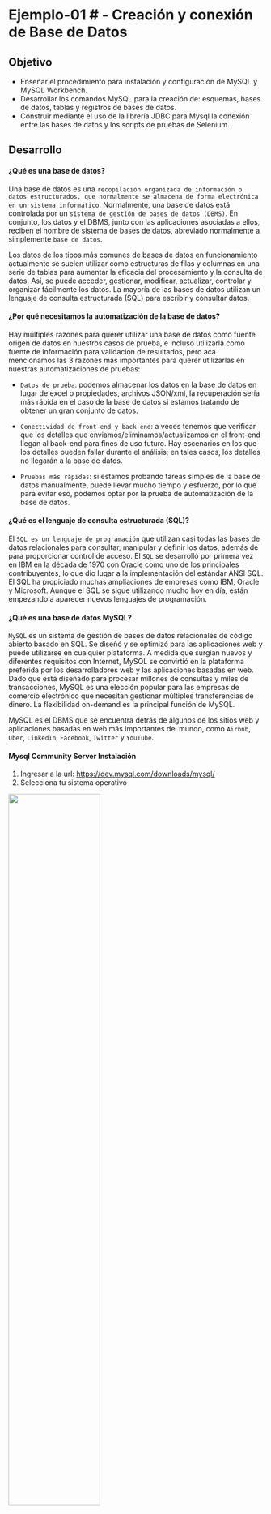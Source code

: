 # Ejemplo-01 # - Creación y conexión de Base de Datos

## Objetivo

- Enseñar el procedimiento para instalación y configuración de MySQL y MySQL Workbench.
- Desarrollar los comandos MySQL para la creación de: esquemas, bases de datos, tablas y registros de bases de datos.
- Construir mediante el uso de la librería JDBC para Mysql la conexión entre las bases de datos y los scripts de pruebas de Selenium.

## Desarrollo


#### ¿Qué es una base de datos?

Una base de datos es una `recopilación organizada de información o datos estructurados, que normalmente se almacena de forma electrónica en un sistema informático`. Normalmente, una base de datos está controlada por un `sistema de gestión de bases de datos (DBMS)`. En conjunto, los datos y el DBMS, junto con las aplicaciones asociadas a ellos, reciben el nombre de sistema de bases de datos, abreviado normalmente a simplemente `base de datos`.

Los datos de los tipos más comunes de bases de datos en funcionamiento actualmente se suelen utilizar como estructuras de filas y columnas en una serie de tablas para aumentar la eficacia del procesamiento y la consulta de datos. Así, se puede acceder, gestionar, modificar, actualizar, controlar y organizar fácilmente los datos. La mayoría de las bases de datos utilizan un lenguaje de consulta estructurada (SQL) para escribir y consultar datos.


#### ¿Por qué necesitamos la automatización de la base de datos?

Hay múltiples razones para querer utilizar una base de datos como fuente origen de datos en nuestros casos de prueba, e incluso utilizarla como fuente de información para validación de resultados, pero acá mencionamos las 3 razones más importantes para querer utilizarlas en nuestras automatizaciones de pruebas:

- `Datos de prueba`: podemos almacenar los datos en la base de datos en lugar de excel o propiedades, archivos JSON/xml, la recuperación sería más rápida en el caso de la base de datos si estamos tratando de obtener un gran conjunto de datos.

- `Conectividad de front-end y back-end`: a veces tenemos que verificar que los detalles que enviamos/eliminamos/actualizamos en el front-end llegan al back-end para fines de uso futuro. Hay escenarios en los que los detalles pueden fallar durante el análisis; en tales casos, los detalles no llegarán a la base de datos.

- `Pruebas más rápidas`: si estamos probando tareas simples de la base de datos manualmente, puede llevar mucho tiempo y esfuerzo, por lo que para evitar eso, podemos optar por la prueba de automatización de la base de datos.


#### ¿Qué es el lenguaje de consulta estructurada (SQL)?

El `SQL es un lenguaje de programación` que utilizan casi todas las bases de datos relacionales para consultar, manipular y definir los datos, además de para proporcionar control de acceso. El `SQL` se desarrolló por primera vez en IBM en la década de 1970 con Oracle como uno de los principales contribuyentes, lo que dio lugar a la implementación del estándar ANSI SQL. El SQL ha propiciado muchas ampliaciones de empresas como IBM, Oracle y Microsoft. Aunque el SQL se sigue utilizando mucho hoy en día, están empezando a aparecer nuevos lenguajes de programación.

#### ¿Qué es una base de datos MySQL?

`MySQL` es un sistema de gestión de bases de datos relacionales de código abierto basado en SQL. Se diseñó y se optimizó para las aplicaciones web y puede utilizarse en cualquier plataforma. A medida que surgían nuevos y diferentes requisitos con Internet, MySQL se convirtió en la plataforma preferida por los desarrolladores web y las aplicaciones basadas en web. Dado que está diseñado para procesar millones de consultas y miles de transacciones, MySQL es una elección popular para las empresas de comercio electrónico que necesitan gestionar múltiples transferencias de dinero. La flexibilidad on-demand es la principal función de MySQL.

MySQL es el DBMS que se encuentra detrás de algunos de los sitios web y aplicaciones basadas en web más importantes del mundo, como `Airbnb`, `Uber`, `LinkedIn`, `Facebook`, `Twitter` y `YouTube`.

#### Mysql Community Server Instalación

1. Ingresar a la url: https://dev.mysql.com/downloads/mysql/
2. Selecciona tu sistema operativo
<img src="assets/mysql_1.png" width="60%"> 

3. Haz clic en descargar.
<img src="assets/mysql_2.png" width="60%"> 

4. En la siguiente pantalla haz clic en: `No thanks, just start my download.`
5. Sigue los pasos de la instalación
<img src="assets/mysql_3.png" width="60%"> 

6. En la siguiente pantalla te solicitará ingresar una contraseña para el usuario root. `Pro-tip`: usa una contraseña que no olvides ya que en algunos casos se te solicitara.
<img src="assets/mysql_4.png" width="60%"> 

7. Haz clic en finalizar
<img src="assets/mysql_5.png" width="60%"> 


#### Mysql Workbench instalación
1. Ingresar en la url: https://dev.mysql.com/downloads/workbench/
2. Selecciona tu sistema operativo.
3. Haz clic en descargar.
4. En la siguiente pantalla haz clic en: `No thanks, just start my download.`
5. Sigue los pasos de la instalación de Mysql Workbench


#### Creación de base de datos

1. Abrir Mysql Workbench y hacer click en la instancia local
<img src="assets/workbench_1.png" width="60%"> 

2. Ingresar la contraseña del usuario root (fue definida en el proceso de instalación de mysql)
<img src="assets/workbench_2.png" width="60%"> 
<img src="assets/workbench_3.png" width="60%"> 

3. Creación del Schema  por medio de query con la siguiente Syntax

```SQL
CREATE SCHEMA schema_name;
```
> Para este tema crearemos la siguiente:

```SQL
CREATE SCHEMA WebAutomationTesting;
```

4. Creación de la base de datos por medio de query con la siguiente Syntax

```SQL
CREATE DATABASE databasename;
```
> Para este tema crearemos la siguiente:
```SQL
CREATE DATABASE WebAutomationTesting;
```

5. Salir a la pantalla home de Mysql Workbench y hacer click en el botón `+` en la sección de `Mysql Connections.`
<img src="assets/workbench_4.png" width="60%"> 

6. Ingresar los datos del schema y colocarle un nombre a la conexión en la siguiente pantalla:
<img src="assets/workbench_5.png" width="60%"> 

7. Finalmente nos solicitara nuevamente la contraseña `root`
<img src="assets/workbench_6.png" width="30%"> 

8. Creación de una tabla por medio de query con la siguiente Syntax:

```SQL
CREATE TABLE table_name (
	column1 datatype,
	column2 datatype,
	column3 datatype,
   ....
);
```

> Para este tema crearemos la siguiente:

```SQL
CREATE TABLE Agendar_Cita (
	name varchar(255),
	lastname varchar(255),
	phone varchar(255),
	email varchar(255),
	company varchar(255),
    jobTitle varchar(255),
    program varchar(255),
    sector varchar(255),
    companySize varchar(255)
)
```
`Pro-Tip`: Si no vos la tabla recientemente creada, en MySQL workbench posicionate sobre la base de datos, haz click derecho y click en `refresh`

9. Creación de registros en la tabla por medio de query con la siguiente Syntax:

```SQL
INSERT INTO table_name (column1, column2, column3, ...)
VALUES (value1, value2, value3, ...);
```

> Insertaremos algunos registros en nuestra base de datos:

```SQL
INSERT INTO Agendar_Cita (name, lastname, phone, email, company,jobTitle,program,sector,companySize)
VALUES 
('Juan', 'Gomez', '11111111', 'Juan.Gomez@gmail.com', 'bedu','QA','Internet','1 a 50 empleados','Web Automation Testing'),
('David', 'Diaz', '22222222', 'David.Diaz@gmail.com', 'bedu','DEV','Seguros','1 a 50 empleados','Web Automation Testing'),
('Jesus', 'Mora', '33333333', 'Jesus.Mora@gmail.com', 'bedu','QA','Educación','1 a 50 empleados','Web Automation Testing'),
('Maria', 'Fernandez', '44444444', 'Maria.Fernandez@gmail.com', 'bedu','QA','Servicios Financieros','1 a 50 empleados','Web Automation Testing'),
('Veronica', 'Salas', '55555555', 'Veronica.Salas@gmail.com', 'bedu','QA','Consultoría','1 a 50 empleados','Web Automation Testing')
```
<img src="assets/agendar_cita.png" width="60%"> 

#### Conexión a la base de datos con Selenium

1. Ingresar la dependencia al archivo POM.xml https://mvnrepository.com/artifact/mysql/mysql-connector-java

```XML
<!-- https://mvnrepository.com/artifact/mysql/mysql-connector-java -->
<dependency>
    <groupId>mysql</groupId>
    <artifactId>mysql-connector-java</artifactId>
    <version>8.0.28</version>
</dependency>
```

2. Crea una clase llamada `DataDrivenTestingUsingDataBase`

```Java
package tests;

import java.sql.Connection;
import java.sql.DriverManager;
import java.sql.Statement;
import org.testng.annotations.AfterTest;
import org.testng.annotations.BeforeTest;
import org.testng.annotations.Test;

public class DataDrivenTestingUsingDataBase {
	// Creación del object de conexión
	static Connection con = null;

	// Creación del object Statement
	private static Statement stmt;

	// Creación de Constantes para la conexión a la Base de Datos
	public static String DB_URL = "jdbc:mysql://localhost:3306/WebAutomationTesting";
	public static String DB_USER = "root";
	public static String DB_PASSWORD = "pass_root";

	@BeforeTest
	public void setUp() throws Exception {
		try {
			// Conexión a la Base de Datos
			String dbClass = "com.mysql.cj.jdbc.Driver";
			Class.forName(dbClass);
			Connection con = DriverManager.getConnection(DB_URL, DB_USER, DB_PASSWORD);

			// Statement object para enviar la declaración SQL a la base de datos
			stmt = con.createStatement();

		} catch (Exception e) {
			e.printStackTrace();
		}
	}

	@Test
	public void test() {

	}

	@AfterTest
	public void tearDown() {

	}

}

```

`Pro-tip`: en este ejemplo debes colocar la contraseña de tu usuario root.

En conclusión la conexión a la base de datos se hace mediante la librería JDBC para mysql:

<img src="assets/jdbc.png" width="60%"> 

Haciendo posible que la clase java se conecte a la base de datos, recupere datos de la base de datos o, de hecho, realice cualquiera de las operaciones `CRUD (Create, Read, Update, Delete)` , manipule los datos resultantes y cierre la conexión. Mediante los siguientes pasos:

1. Conexión a la base de datos utilizando el método.

```Java
public static String DB_URL = "jdbc:mysql://localhost:3306/db_name";
public static String DB_USER = "root";
public static String DB_PASSWORD = "root_pass";
String dbClass = "com.mysql.cj.jdbc.Driver";
Class.forName(dbClass);
Connection con = DriverManager.getConnection(DB_URL, DB_USER, DB_PASSWORD);
```

> DB_PASSWORD debe contener la contraseña del usuario root configurado en la instalación de MySQL.

2. Consulta a la base de datos utilizando el objeto de Statement.

```Java
stmt = con.createStatement();
```
